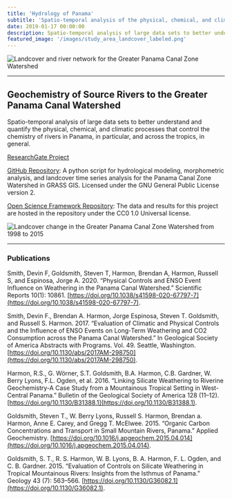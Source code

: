 ```yaml
---
title: 'Hydrology of Panama'
subtitle: 'Spatio-temporal analysis of the physical, chemical, and climatic processes that control the chemistry of rivers in Panama.'
date: 2019-01-17 00:00:00
description: Spatio-temporal analysis of large data sets to better understand and quantify the physical, chemical, and climatic processes that control the chemistry of rivers in Panama, in particular, and across the tropics, in general.
featured_image: '/images/study_area_landcover_labeled.png'
---
```


![Landcover and river network for the Greater Panama Canal Zone Watershed](/images/study_area_landcover_labeled.png)

---

## Geochemistry of Source Rivers to the Greater Panama Canal Watershed
Spatio-temporal analysis of large data sets to better understand and quantify the physical, chemical, and climatic processes that control the chemistry of rivers in Panama, in particular, and across the tropics, in general.

<i class="ai ai-researchgate"></i>[ResearchGate Project](https://www.researchgate.net/project/Geochemistry-of-Source-Rivers-to-the-Greater-Panama-Canal-Watershed)

<i class="fab fa-github"></i>
[GitHub Repository](https://github.com/baharmon/panama_hydrological_modeling):
A python script for hydrological modeling, morphometric analysis, and landcover time series analysis for the Panama Canal Zone Watershed in GRASS GIS. Licensed under the GNU General Public License version 2.

<i class="ai ai-osf"></i>
[Open Science Framework Repository](https://osf.io/bx5y6/):
The data and results for this project are hosted in the repository under the CC0 1.0 Universal license.

![Landcover change in the Greater Panama Canal Zone Watershed from 1998 to 2015](/images/landcover.gif)

---

### Publications

Smith, Devin F, Goldsmith, Steven T, Harmon, Brendan A, Harmon, Russell S, and Espinosa, Jorge A. 2020. “Physical Controls and ENSO Event Influence on Weathering in the Panama Canal Watershed.” Scientific Reports 10(1): 10861. [https://doi.org/10.1038/s41598-020-67797-7](https://doi.org/10.1038/s41598-020-67797-7).

Smith, Devin F., Brendan A. Harmon, Jorge Espinosa, Steven T. Goldsmith, and Russell S. Harmon. 2017. “Evaluation of Climatic and Physical Controls and the Influence of ENSO Events on Long-Term Weathering and CO2 Consumption across the Panama Canal Watershed.” In Geological Society of America Abstracts with Programs. Vol. 49. Seattle, Washington. [https://doi.org/10.1130/abs/2017AM-298750](https://doi.org/10.1130/abs/2017AM-298750).

Harmon, R.S., G. Wörner, S.T. Goldsmith, B.A. Harmon, C.B. Gardner, W. Berry Lyons, F.L. Ogden, et al. 2016. “Linking Silicate Weathering to Riverine Geochemistry-A Case Study from a Mountainous Tropical Setting in West-Central Panama.” Bulletin of the Geological Society of America 128 (11–12). [https://doi.org/10.1130/B31388.1](https://doi.org/10.1130/B31388.1).

Goldsmith, Steven T., W. Berry Lyons, Russell S. Harmon, Brendan a. Harmon, Anne E. Carey, and Gregg T. McElwee. 2015. “Organic Carbon Concentrations and Transport in Small Mountain Rivers, Panama.” Applied Geochemistry. [https://doi.org/10.1016/j.apgeochem.2015.04.014](https://doi.org/10.1016/j.apgeochem.2015.04.014).

Goldsmith, S. T., R. S. Harmon, W. B. Lyons, B. A. Harmon, F. L. Ogden, and C. B. Gardner. 2015. “Evaluation of Controls on Silicate Weathering in Tropical Mountainous Rivers: Insights from the Isthmus of Panama.” Geology 43 (7): 563–566. [https://doi.org/10.1130/G36082.1](https://doi.org/10.1130/G36082.1).
